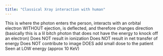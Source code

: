 ```yaml
---
title: "Classical Xray interaction with human"
---
```

This is where the photon enters the person, interacts with an orbital electron WITHOUT ejection, is deflected, and therefore changes direction (basically this is a lil bitch photon that does not have the energy to knock off an electron)
Does NOT result in ionization
Does NOT result in net transfer of energy
Does NOT contribute to image
DOES add small dose to the patient
Seen at LOW energy (approx 10 KeV)

